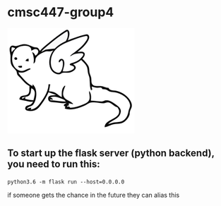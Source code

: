 # cmsc447-group4

![!!](flyingmongoose.png)



## To start up the flask server (python backend), you need to run this:
`python3.6 -m flask run --host=0.0.0.0`

if someone gets the chance in the future they can alias this
